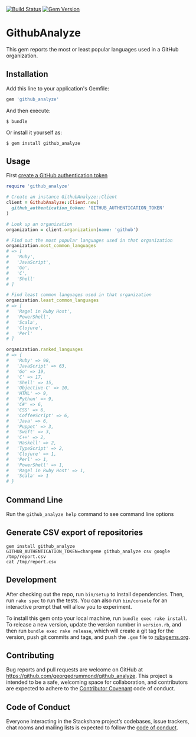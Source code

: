 [![Build Status](https://travis-ci.org/georgedrummond/github_analyze.svg?branch=master)](https://travis-ci.org/georgedrummond/github_analyze) [![Gem Version](https://badge.fury.io/rb/github_analyze.svg)](https://badge.fury.io/rb/github_analyze)

# GithubAnalyze

This gem reports the most or least popular languages used in a GitHub organization.

## Installation

Add this line to your application's Gemfile:

```ruby
gem 'github_analyze'
```

And then execute:

    $ bundle

Or install it yourself as:

    $ gem install github_analyze

## Usage

First [create a GitHub authentication token](https://help.github.com/en/articles/creating-a-personal-access-token-for-the-command-line) 

```ruby
require 'github_analyze'

# Create an instance GithubAnalyze::Client
client = GithubAnalyze::Client.new(
  github_authentication_token: 'GITHUB_AUTHENTICATION_TOKEN'
)

# Look up an organization
organization = client.organization(name: 'github')

# Find out the most popular languages used in that organization
organization.most_common_languages 
# => [
#   'Ruby', 
#   'JavaScript', 
#   'Go', 
#   'C', 
#   'Shell'
# ]

# Find least common languages used in that organization
organization.least_common_languages 
# => [
#   'Ragel in Ruby Host', 
#   'PowerShell', 
#   'Scala', 
#   'Clojure', 
#   'Perl'
# ]

organization.ranked_languages
# => {
#   'Ruby' => 98,
#   'JavaScript' => 63,
#   'Go' => 19,
#   'C' => 17,
#   'Shell' => 15,
#   'Objective-C' => 10,
#   'HTML' => 9,
#   'Python' => 9,
#   'C#' => 6,
#   'CSS' => 6,
#   'CoffeeScript' => 6,
#   'Java' => 6,
#   'Puppet' => 3,
#   'Swift' => 3,
#   'C++' => 2,
#   'Haskell' => 2,
#   'TypeScript' => 2,
#   'Clojure' => 1,
#   'Perl' => 1,
#   'PowerShell' => 1,
#   'Ragel in Ruby Host' => 1,
#   'Scala' => 1
# }
```

## Command Line

Run the `github_analyze help` command to see command line options

## Generate CSV export of repositories

```
gem install github_analyze
GITHUB_AUTHENTICATION_TOKEN=changeme github_analyze csv google /tmp/report.csv
cat /tmp/report.csv
```

## Development

After checking out the repo, run `bin/setup` to install dependencies. Then, run `rake spec` to run the tests. You can also run `bin/console` for an interactive prompt that will allow you to experiment.

To install this gem onto your local machine, run `bundle exec rake install`. To release a new version, update the version number in `version.rb`, and then run `bundle exec rake release`, which will create a git tag for the version, push git commits and tags, and push the `.gem` file to [rubygems.org](https://rubygems.org).

## Contributing

Bug reports and pull requests are welcome on GitHub at https://github.com/georgedrummond/github_analyze. This project is intended to be a safe, welcoming space for collaboration, and contributors are expected to adhere to the [Contributor Covenant](http://contributor-covenant.org) code of conduct.

## Code of Conduct

Everyone interacting in the Stackshare project’s codebases, issue trackers, chat rooms and mailing lists is expected to follow the [code of conduct](https://github.com/georgedrummond/github_analyze/blob/master/CODE_OF_CONDUCT.md).
